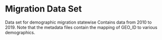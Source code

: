 # Migration Data Set
Data set for demographic migration statewise 
Contains data from 2010 to 2019. 
Note that the metadata files contain the mapping of GEO_ID to various 
demographics.